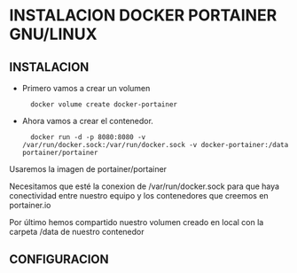 # INSTALACION DOCKER PORTAINER GNU/LINUX
## INSTALACION
- Primero vamos a crear un volumen

        docker volume create docker-portainer

- Ahora vamos a crear el contenedor.

        docker run -d -p 8080:8080 -v /var/run/docker.sock:/var/run/docker.sock -v docker-portainer:/data portainer/portainer

Usaremos la imagen de portainer/portainer

Necesitamos que esté la conexion de /var/run/docker.sock para que haya conectividad entre nuestro equipo y los contenedores que creemos en portainer.io

Por último hemos compartido nuestro volumen creado en local con la carpeta /data de nuestro contenedor

        


## CONFIGURACION
